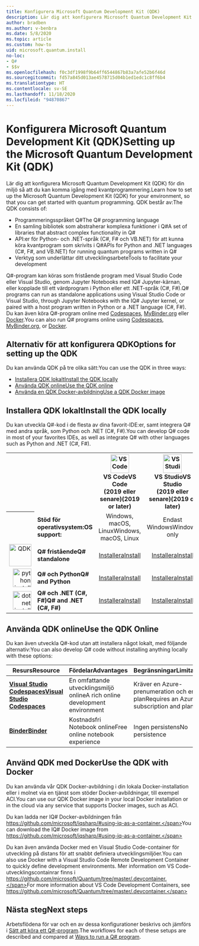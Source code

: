 ```yaml
---
title: Konfigurera Microsoft Quantum Development Kit (QDK)
description: Lär dig att konfigurera Microsoft Quantum Development Kit för olika miljöer.
author: bradben
ms.author: v-benbra
ms.date: 5/8/2020
ms.topic: article
ms.custom: how-to
uid: microsoft.quantum.install
no-loc:
- Q#
- $$v
ms.openlocfilehash: f0c3df1998f9b64ff6544867b83a7afe52b6f46d
ms.sourcegitcommit: fd57a845d013ae4578715d04b1ed1edc1c8ff6b4
ms.translationtype: HT
ms.contentlocale: sv-SE
ms.lasthandoff: 11/18/2020
ms.locfileid: "94870867"
---
```

# <a name="setting-up-the-microsoft-quantum-development-kit-qdk"></a><span data-ttu-id="05413-103">Konfigurera Microsoft Quantum Development Kit (QDK)</span><span class="sxs-lookup"><span data-stu-id="05413-103">Setting up the Microsoft Quantum Development Kit (QDK)</span></span>

<span data-ttu-id="05413-104">Lär dig att konfigurera Microsoft Quantum Development Kit (QDK) för din miljö så att du kan komma igång med kvantprogrammering.</span><span class="sxs-lookup"><span data-stu-id="05413-104">Learn how to set up the Microsoft Quantum Development Kit (QDK) for your environment, so that you can get started with quantum programming.</span></span> <span data-ttu-id="05413-105">QDK består av:</span><span class="sxs-lookup"><span data-stu-id="05413-105">The QDK consists of:</span></span>

- <span data-ttu-id="05413-106">Programmeringsspråket Q#</span><span class="sxs-lookup"><span data-stu-id="05413-106">The Q# programming language</span></span>
- <span data-ttu-id="05413-107">En samling bibliotek som abstraherar komplexa funktioner i Q#</span><span class="sxs-lookup"><span data-stu-id="05413-107">A set of libraries that abstract complex functionality in Q#</span></span>
- <span data-ttu-id="05413-108">API:er för Python- och .NET-språk (C#, F# och VB.NET) för att kunna köra kvantprogram som skrivits i Q#</span><span class="sxs-lookup"><span data-stu-id="05413-108">APIs for Python and .NET languages (C#, F#, and VB.NET) for running quantum programs written in Q#</span></span>
- <span data-ttu-id="05413-109">Verktyg som underlättar ditt utvecklingsarbete</span><span class="sxs-lookup"><span data-stu-id="05413-109">Tools to facilitate your development</span></span>

<span data-ttu-id="05413-110">Q#-program kan köras som fristående program med Visual Studio Code eller Visual Studio, genom Jupyter Notebooks med IQ# Jupyter-kärnan, eller kopplade till ett värdprogram i Python eller ett .NET-språk (C#, F#).</span><span class="sxs-lookup"><span data-stu-id="05413-110">Q# programs can run as standalone applications using Visual Studio Code or Visual Studio, through Jupyter Notebooks with the IQ# Jupyter kernel, or paired with a host program written in Python or a .NET language (C#, F#).</span></span> <span data-ttu-id="05413-111">Du kan även köra Q#-program online med [Codespaces](https://online.visualstudio.com/), [MyBinder.org](https://mybinder.org/) eller [Docker](#use-the-qdk-with-docker).</span><span class="sxs-lookup"><span data-stu-id="05413-111">You can also run Q# programs online using [Codespaces](https://online.visualstudio.com/), [MyBinder.org](https://mybinder.org/), or [Docker](#use-the-qdk-with-docker).</span></span> 

## <a name="options-for-setting-up-the-qdk"></a><span data-ttu-id="05413-112">Alternativ för att konfigurera QDK</span><span class="sxs-lookup"><span data-stu-id="05413-112">Options for setting up the QDK</span></span>

<span data-ttu-id="05413-113">Du kan använda QDK på tre olika sätt:</span><span class="sxs-lookup"><span data-stu-id="05413-113">You can use the QDK in three ways:</span></span>

- [<span data-ttu-id="05413-114">Installera QDK lokalt</span><span class="sxs-lookup"><span data-stu-id="05413-114">Install the QDK locally</span></span>](#install-the-qdk-locally)
- [<span data-ttu-id="05413-115">Använda QDK online</span><span class="sxs-lookup"><span data-stu-id="05413-115">Use the QDK online</span></span>](#use-the-qdk-online)
- [<span data-ttu-id="05413-116">Använda en QDK Docker-avbildning</span><span class="sxs-lookup"><span data-stu-id="05413-116">Use a QDK Docker image</span></span>](#use-the-qdk-with-docker)

## <a name="install-the-qdk-locally"></a><span data-ttu-id="05413-117">Installera QDK lokalt</span><span class="sxs-lookup"><span data-stu-id="05413-117">Install the QDK locally</span></span>

<span data-ttu-id="05413-118">Du kan utveckla Q#-kod i de flesta av dina favorit-IDE:er, samt integrera Q# med andra språk, som Python och .NET (C#, F#).</span><span class="sxs-lookup"><span data-stu-id="05413-118">You can develop Q# code in most of your favorites IDEs, as well as integrate Q# with other languages such as Python and .NET (C#, F#).</span></span>

<table>
    <tr>
        <th width=10%>&nbsp;</th>
        <th>&nbsp;</th>
        <th align="center" width=18%><img src="~/media/vs_code.png" alt="VS Code" width="50"/><br><span data-ttu-id="05413-119"><b>VS Code</span><span class="sxs-lookup"><span data-stu-id="05413-119"><b>VS Code</span></span><br><span data-ttu-id="05413-120">(2019 eller senare)</b></span><span class="sxs-lookup"><span data-stu-id="05413-120">(2019 or later)</b></span></span></th>
        <th align="center" width=18%><img src="~/media/vs_studio.png" alt="VS Studio" width="50"/><br><span data-ttu-id="05413-121"><b>VS Studio</span><span class="sxs-lookup"><span data-stu-id="05413-121"><b>VS Studio</span></span><br><span data-ttu-id="05413-122">(2019 eller senare)</b></span><span class="sxs-lookup"><span data-stu-id="05413-122">(2019 or later)</b></span></span></th>
        <th align="center" width=18%><img src="~/media/jupyter-wht.png" alt="jupyter install" width="65"/><br><span data-ttu-id="05413-123"><b>Jupyter Notebook</b></span><span class="sxs-lookup"><span data-stu-id="05413-123"><b>Jupyter Notebooks</b></span></span></th>
        <th align="center" width=18%><img src="~/media/blank.png" alt="blank spacer" width="65"/><br><span data-ttu-id="05413-124"><b>Kommandorad</b></span><span class="sxs-lookup"><span data-stu-id="05413-124"><b>Command line</b></span></span></th>
    </tr>
    <tr>
        <th>&nbsp;</th>
        <td align="left"><span data-ttu-id="05413-125"><b>Stöd för operativsystem:</b></span><span class="sxs-lookup"><span data-stu-id="05413-125"><b>OS support:</b></span></span></td>
        <td align="center"><span data-ttu-id="05413-126">Windows, macOS, Linux</span><span class="sxs-lookup"><span data-stu-id="05413-126">Windows, macOS, Linux</span></span></td>
        <td align="center"><span data-ttu-id="05413-127">Endast Windows</span><span class="sxs-lookup"><span data-stu-id="05413-127">Windows only</span></span></td>
        <td align="center"><span data-ttu-id="05413-128">Windows, macOS, Linux</span><span class="sxs-lookup"><span data-stu-id="05413-128">Windows, macOS, Linux</span></span></td>
        <td align="center"><span data-ttu-id="05413-129">Windows, macOS, Linux</span><span class="sxs-lookup"><span data-stu-id="05413-129">Windows, macOS, Linux</span></span></td>
    </tr>
    <tr>
        <td align="right"><img src="~/media/quantum-wht.png" alt="QDK" width="60"/></td>
        <td align="left"><span data-ttu-id="05413-130"><b>Q# fristående</b></span><span class="sxs-lookup"><span data-stu-id="05413-130"><b>Q# standalone</b></span></span></td>
        <td align="center"><span data-ttu-id="05413-131"><a href="xref:microsoft.quantum.install.standalone">Installera</a></span><span class="sxs-lookup"><span data-stu-id="05413-131"><a href="xref:microsoft.quantum.install.standalone">Install</a></span></span></td>
        <td align="center"><span data-ttu-id="05413-132"><a href="xref:microsoft.quantum.install.standalone">Installera</a></span><span class="sxs-lookup"><span data-stu-id="05413-132"><a href="xref:microsoft.quantum.install.standalone">Install</a></span></span></td>
        <td align="center"><span data-ttu-id="05413-133"><a href="xref:microsoft.quantum.install.jupyter">Installera</a></span><span class="sxs-lookup"><span data-stu-id="05413-133"><a href="xref:microsoft.quantum.install.jupyter">Install</a></span></span></td>
        <td align="center"><span data-ttu-id="05413-134"><a href="xref:microsoft.quantum.install.standalone">Installera</a></span><span class="sxs-lookup"><span data-stu-id="05413-134"><a href="xref:microsoft.quantum.install.standalone">Install</a></span></span></td>
    </tr>
    <tr>
        <td align="right"><img src="~/media/python.png" alt="python install" width="50"/></td>
        <td align="left"><span data-ttu-id="05413-135"><b>Q# och Python</b></span><span class="sxs-lookup"><span data-stu-id="05413-135"><b>Q# and Python</b></span></span></td>
        <td align="center"><span data-ttu-id="05413-136"><a href="xref:microsoft.quantum.install.python">Installera</a></span><span class="sxs-lookup"><span data-stu-id="05413-136"><a href="xref:microsoft.quantum.install.python">Install</a></span></span></td>
        <td align="center"><span data-ttu-id="05413-137"><a href="xref:microsoft.quantum.install.python">Installera</a></span><span class="sxs-lookup"><span data-stu-id="05413-137"><a href="xref:microsoft.quantum.install.python">Install</a></span></span></td>
        <td align="center"><span data-ttu-id="05413-138"><a href="xref:microsoft.quantum.install.jupyter">Installera</a></span><span class="sxs-lookup"><span data-stu-id="05413-138"><a href="xref:microsoft.quantum.install.jupyter">Install</a></span></span></td>
        <td align="center"><span data-ttu-id="05413-139"><a href="xref:microsoft.quantum.install.python">Installera</a></span><span class="sxs-lookup"><span data-stu-id="05413-139"><a href="xref:microsoft.quantum.install.python">Install</a></span></span></td>
    </tr>
    <tr>
        <td align="right"><img src="~/media/dot_net.png" alt="dotnet install" width="50"/></td>
        <td align="left"><span data-ttu-id="05413-140"><b>Q# och .NET (C#, F#)</b></span><span class="sxs-lookup"><span data-stu-id="05413-140"><b>Q# and .NET (C#, F#)</b></span></span></td> 
        <td align="center"><span data-ttu-id="05413-141"><a href="xref:microsoft.quantum.install.cs">Installera</a></span><span class="sxs-lookup"><span data-stu-id="05413-141"><a href="xref:microsoft.quantum.install.cs">Install</a></span></span></td>
        <td align="center"><span data-ttu-id="05413-142"><a href="xref:microsoft.quantum.install.cs">Installera</a></span><span class="sxs-lookup"><span data-stu-id="05413-142"><a href="xref:microsoft.quantum.install.cs">Install</a></span></span></td>
        <td align="center"><span data-ttu-id="05413-143">&#10006;</span><span class="sxs-lookup"><span data-stu-id="05413-143">&#10006;</span></span></td>
        <td align="center"><span data-ttu-id="05413-144"><a href="xref:microsoft.quantum.install.cs">Installera</a></span><span class="sxs-lookup"><span data-stu-id="05413-144"><a href="xref:microsoft.quantum.install.cs">Install</a></span></span></td>
   </tr>
</table>

## <a name="use-the-qdk-online"></a><span data-ttu-id="05413-145">Använda QDK online</span><span class="sxs-lookup"><span data-stu-id="05413-145">Use the QDK Online</span></span>

<span data-ttu-id="05413-146">Du kan även utveckla Q#-kod utan att installera något lokalt, med följande alternativ:</span><span class="sxs-lookup"><span data-stu-id="05413-146">You can also develop Q# code without installing anything locally with these options:</span></span>

|<span data-ttu-id="05413-147">Resurs</span><span class="sxs-lookup"><span data-stu-id="05413-147">Resource</span></span>|<span data-ttu-id="05413-148">Fördelar</span><span class="sxs-lookup"><span data-stu-id="05413-148">Advantages</span></span>|<span data-ttu-id="05413-149">Begränsningar</span><span class="sxs-lookup"><span data-stu-id="05413-149">Limitations</span></span>|
|---|---|---|
|[<span data-ttu-id="05413-150">**Visual Studio Codespaces**</span><span class="sxs-lookup"><span data-stu-id="05413-150">**Visual Studio Codespaces**</span></span>](xref:microsoft.quantum.install.standalone)|<span data-ttu-id="05413-151">En omfattande utvecklingsmiljö online</span><span class="sxs-lookup"><span data-stu-id="05413-151">A rich online development environment</span></span>  |<span data-ttu-id="05413-152">Kräver en Azure-prenumeration och en plan</span><span class="sxs-lookup"><span data-stu-id="05413-152">Requires an Azure subscription and plan</span></span> |
|[<span data-ttu-id="05413-153">**Binder**</span><span class="sxs-lookup"><span data-stu-id="05413-153">**Binder**</span></span>](xref:microsoft.quantum.install.binder) | <span data-ttu-id="05413-154">Kostnadsfri Notebook online</span><span class="sxs-lookup"><span data-stu-id="05413-154">Free online notebook experience</span></span> |<span data-ttu-id="05413-155">Ingen persistens</span><span class="sxs-lookup"><span data-stu-id="05413-155">No persistence</span></span> |

## <a name="use-the-qdk-with-docker"></a><span data-ttu-id="05413-156">Använd QDK med Docker</span><span class="sxs-lookup"><span data-stu-id="05413-156">Use the QDK with Docker</span></span>

<span data-ttu-id="05413-157">Du kan använda vår QDK Docker-avbildning i din lokala Docker-installation eller i molnet via en tjänst som stöder Docker-avbildningar, till exempel ACI.</span><span class="sxs-lookup"><span data-stu-id="05413-157">You can use our QDK Docker image in your local Docker installation or in the cloud via any service that supports Docker images, such as ACI.</span></span>

<span data-ttu-id="05413-158">Du kan ladda ner IQ# Docker-avbildningen från https://github.com/microsoft/iqsharp/#using-iq-as-a-container.</span><span class="sxs-lookup"><span data-stu-id="05413-158">You can download the IQ# Docker image from https://github.com/microsoft/iqsharp/#using-iq-as-a-container.</span></span> 

<span data-ttu-id="05413-159">Du kan även använda Docker med en Visual Studio Code-container för utveckling på distans för att snabbt definiera utvecklingsmiljöer.</span><span class="sxs-lookup"><span data-stu-id="05413-159">You can also use Docker with a Visual Studio Code Remote Development Container to quickly define development environments.</span></span> <span data-ttu-id="05413-160">Mer information om VS Code-utvecklingscontainrar finns i https://github.com/microsoft/Quantum/tree/master/.devcontainer.</span><span class="sxs-lookup"><span data-stu-id="05413-160">For more information about VS Code Development Containers, see https://github.com/microsoft/Quantum/tree/master/.devcontainer.</span></span>

## <a name="next-steps"></a><span data-ttu-id="05413-161">Nästa steg</span><span class="sxs-lookup"><span data-stu-id="05413-161">Next steps</span></span>

<span data-ttu-id="05413-162">Arbetsflödena för var och en av dessa konfigurationer beskrivs och jämförs i [Sätt att köra ett Q#-program](xref:microsoft.quantum.guide.host-programs).</span><span class="sxs-lookup"><span data-stu-id="05413-162">The workflows for each of these setups are described and compared at [Ways to run a Q# program](xref:microsoft.quantum.guide.host-programs).</span></span>
